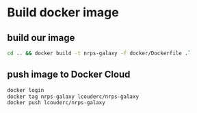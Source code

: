 # Build docker image

## build our image
```bash
cd .. && docker build -t nrps-galaxy -f docker/Dockerfile .`
```

## push image to Docker Cloud
```bash
docker login
docker tag nrps-galaxy lcouderc/nrps-galaxy
docker push lcouderc/nrps-galaxy
```